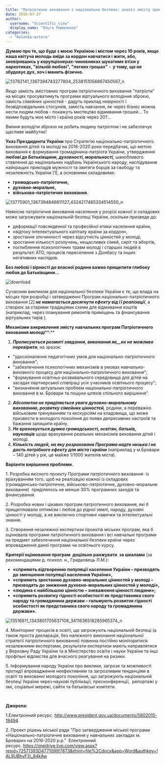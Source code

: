 ```yaml
---
title: "Патріотичне виховання і національна безпека: аналіз змісту проекту Програми та ризиків фінансових зловживань"
date: 2016-07-27
author: 
  username: "Scientific_view"
  display_name: "Ольга Романенко"
categories: 
  - "kolonka-avtora"
---
```


**Думаю про те, що буде з моєю Україною і містом через 10 років, якщо наша квітуча молодь виїде за кордон навчатися і жити, або, зневірившись у корупціонерах-чиновниках шукатиме втіхи у наркотиках, "вільній любові", "легких грошах" -  у тому, що не збудовує дух, хоч і манить фізично.**

![13782141_1367394743277804_2538151056867450567_n](https://mpz.brovary.org/wp-content/uploads/2016/07/13782141_1367394743277804_2538151056867450567_n.jpg)

Якщо замість змістовних програм патріотичного виховання "патріоти" на місцях просуватимуть програми віртуального володіння зброєю, замість сімейних цінностей - дадуть приклад невірності і безвідповідальних стосунків, замість навчання, як через бізнес можна нести людям любов - покажуть мистецтво відмивання грошей... То якими будуть моє місто і країна років через 20?...

Вміння володіти зброєю не робить людину патріотом і не забезпечує щасливе майбутнє!

**Указ Прездидента України** про Стратегію національно-патріотичного виховання дітей та молоді на 2016-2020 роки передбачає, що метою виховання є формування громадянина-патріота України, утвердження _**любові до Батьківщини, духовності, моральності,**_ шанобливого ставлення до національних надбань Українського народу, наслідування найкращих прикладів мужності та звитяги борців за свободу та незалежність України \[1\], а основними складовими:

- **громадсько-патріотичне,**
- **духовно-моральне,**
- **військово-патріотичне виховання.**

![13775901_1367394846611127_4324217485334514550_n](https://mpz.brovary.org/wp-content/uploads/2016/07/13775901_1367394846611127_4324217485334514550_n.jpg)

Неякісне патріотичне виховання населення у розрізі кожної зі складових може загрожувати національній безпеці України, оскільки призведе до:

- деформації повсякденної та професійної етики населення країни,
- «відтоку інтелектуального капіталу країни за кордон»,
- зростання злочинності через відсутність цінностей у молоді,
- зростання кількості розлучень, нещасливих сімей, сиріт та абортів,
- поглиблення психологічних травм молоді і старших людей в результаті АТО, процесів переселення з Донбасу та інших негативних наслідків.

**Без любові і вірності до власної родини важко прищепити глибоку любов до Батьківщини...**

![download](https://mpz.brovary.org/wp-content/uploads/2016/07/download.jpg)

Сучасним викликом для національної безпеки України є те, що влада на місцях при розробці і затвердженні Програм національно-патріотичного виховання \[2\] _**не намагається досягнути ефекту від її реалізації**_, а  створює за старими традиціями схеми для відмивання коштів (наприклад, через планування ремонтів приміщень та фінансування віртуальних тирів ).

**Механізми** **викривлення змісту навчальних програм Патріотичного виховання молоді****:**

1. **_Прописуються розмиті завдання,_ _виконання_ _як__их_ _не можливо перевірити_**_,_ на зразок:

- "удосконалення педагогічних умов для національно-патріотичного виховання";
- "забезпечення психологічних механізмів в умовах навчально-виховного процесу для національно-патріотичного виховання";
- "формування освітньо-розвивального середовища для дітей на засадах партнерської співпраці усіх учасників освітнього процесу";
- "визначення актуальних проблем національно-патріотичного виховання в м. Бровари та пошуки шляхів спільного вирішення".

2. **_Абсолютно не приділяється увага духовно-моральному вихованню, розвитку сімейних цінностей,_** родини, а переважно військовим тренуванням та екскурсіям на кладовища, що може призвести в молодого покоління до появи депресивних настроїв та бажання залишити країну.
3. **_Не враховується думка громадськості, освітян, батьків, науковців_** щодо врахування реальних механізмів виховання дітей і молоді.
4. **_Кількість людей, на яку розрахована Програма надто низька і не дасть потрібного ефекту для міста і країни_** (наприклад у м.Бровари – 140 дітей у рік, це майже 1/1000 жителів міста).

**Варіанти вирішення проблеми.**

1\. Розробка якісного проекту Програми патріотичного виховання  із врахуванням того, щоб на реалізацію кожної із складових (громадянсько-патріотичне, військово-патріотичне, духовно-моральне виховання)  приділялось не менше 30% програмних заходів та фінансування.

2\. Розробка нових і цікавих програм патріотичного виховання, які б прищеплювали оптимізм і любов до рідної землі, народу, духовні цінності у молоді, а не виключно спортивні навички та інтелектуальні знання.

3\. Створення незалежної експертизи проектів міських програм, яка б оцінювала програми патріотичного виховання і всі навчальні програми на предмет забезпечення національної безпеки країни через впровадження даної програми чи освітнього курсу.

**Критерії оцінювання програм  доцільно ранжувати  за шкалами** (за рекомендаціями д. психол. н., Гридковець Л.М.):

- **«сприяють відтворенню популяції населення України – призводять до зменшення популяції населення України»,**
- **«сприяють зростанню духовно-моральних цінностей у молоді – призводять до зниження духовно-моральних цінностей у молоді»,**
- **«людина є найбільшою цінністю – зневаження цінності людини»;**
- **«сприяють розвитку гідності особистості як представника свого народу та громадянина держави – гальмують розвиток гідності особистості як представника свого народу та громадянина держави».**

![13516611_1343801705637108_3411636518285965374_n](https://mpz.brovary.org/wp-content/uploads/2016/07/13516611_1343801705637108_3411636518285965374_n.jpg)

4\. Моніторинг процесів в освіті, що загрожують національній безпеці (а також проста декларація, без належного виконання національної стратегії патріотичного виховання) повинна постійно моніторитися незалежними експертами, результати експертизи мають направлятися у Верховну Раду України та в Міністерство освіти і науки України та інші профільні відомства для вчасного реагування на ризики.

5\. Інформування народу України про виклики, загрози та можливості протидії впровадження неефективним та загрозливим тенденціям в освіті та вихованні молодого покоління, що загрожують національній безпеці України через наукові публікації, пресконференції,  репортажі у змі, соціальні мережі, сайти та батьківські комітети.

 

**Джерела:**

1.Електронний ресурс. http://www.president.gov.ua/documents/5802015-19494

2\. Проект рішень міської ради "Про затвердження міської програми «Національно-патріотичне виховання у навчальних закладах м. Бровари» на 2016-2020 р.р."  Електронний ресурс. https://onedrive.live.com/view.aspx?resid=72571393D4771099!7873&ithint=file%2Cdocx&app=Word&authkey=!AL9UBhyF3\_84kAw
